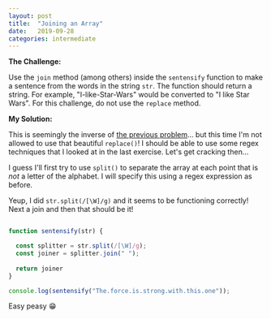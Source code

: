 ```yaml
---
layout: post
title:  "Joining an Array"
date:   2019-09-28
categories: intermediate
---
```


**The Challenge:**

Use the `join` method (among others) inside the `sentensify` function to make a sentence from the words in the string `str`. The function should return a string. For example, "I-like-Star-Wars" would be converted to "I like Star Wars". For this challenge, do not use the `replace` method.

**My Solution:**

This is seemingly the inverse of [the previous problem](split-array)... but this time I'm not allowed to use that beautiful `replace()`! I should be able to use some regex techniques that I looked at in the last exercise. Let's get cracking then...

I guess I'll first try to use `split()` to separate the array at each point that is _not_ a letter of the alphabet. I will specify this using a regex expression as before.

Yeup, I did `str.split(/[\W]/g)` and it seems to be functioning correctly! Next a join and then that should be it!

```javascript

function sentensify(str) {

  const splitter = str.split(/[\W]/g);
  const joiner = splitter.join(" ");
  
  return joiner
}

console.log(sentensify("The.force.is.strong.with.this.one"));

```
Easy peasy 😁
